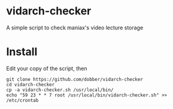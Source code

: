 vidarch-checker
=========

A simple script to check maniax's video lecture storage

Install
==
Edit your copy of the script, then

	git clone https://github.com/dobber/vidarch-checker
	cd vidarch-checker
	cp -a vidarch-checker.sh /usr/local/bin/
	echo "59 23 * * 7 root /usr/local/bin/vidarch-checker.sh" >> /etc/crontab
